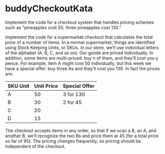 # buddyCheckoutKata

Implement the code for a checkout system that handles pricing schemes such as "pineapples cost 50, three pineapples cost 130."

Implement the code for a supermarket checkout that calculates the total price of a number of items. In a normal supermarket, things are identified using Stock Keeping Units, or SKUs. In our store, we’ll use individual letters of the alphabet (A, B, C, and so on). Our goods are priced individually. In addition, some items are multi-priced: buy n of them, and they’ll cost you y pence. For example, item A might cost 50 individually, but this week we have a special offer: buy three As and they’ll cost you 130. In fact the prices are:



| SKU Unit | Unit Price | Special Offer |
|----------|------------|---------------|
| A        | 50         | 3 for 130     |
| B        | 30         | 2 for 45      |
| C        | 20         |               |
| D        | 15         |               |


The checkout accepts items in any order, so that if we scan a B, an A, and another B, we’ll recognize the two Bs and price them at 45 (for a total price so far of 95). The pricing changes frequently, so pricing should be independent of the checkout.
